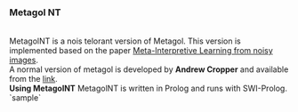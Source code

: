 <H3>Metagol NT</h3>
<br>
MetagolNT is a nois telorant version of Metagol. This version is implemented based on the paper 
   <a href="https://link.springer.com/article/10.1007/s10994-018-5710-8">Meta-Interpretive Learning from noisy images</a>.
   <br>
A normal version of metagol is developed by <b>Andrew Cropper</b> and available from the <a href="https://github.com/metagol/metagol">link</a>.
<br>
<b>Using MetagolNT</b>
MetagolNT is written in Prolog and runs with SWI-Prolog.
`sample`
